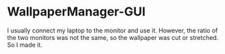 # WallpaperManager-GUI
I usually connect my laptop to the monitor and use it. However, the ratio of the two monitors was not the same, so the wallpaper was cut or stretched. So I made it.

